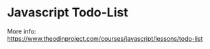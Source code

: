 # Javascript Todo-List

More info: https://www.theodinproject.com/courses/javascript/lessons/todo-list